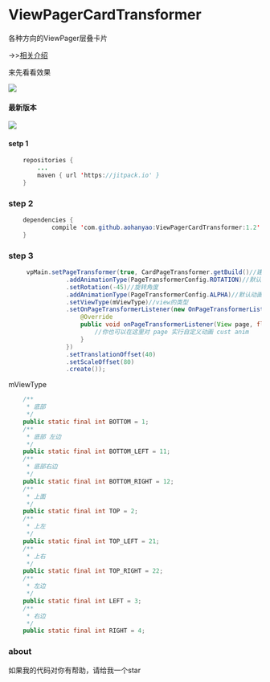 # ViewPagerCardTransformer
各种方向的ViewPager层叠卡片

->>[相关介绍](http://www.jianshu.com/p/1cb7cd31fa65)

来先看看效果

![](http://qiniu.fullscreendeveloper.cn/%E5%B1%82%E5%8F%A0%E5%8D%A1%E7%89%878.gif)


#### 最新版本
[![](https://jitpack.io/v/aohanyao/ViewPagerCardTransformer.svg)](https://jitpack.io/#aohanyao/ViewPagerCardTransformer)

#### setp 1

```java
	repositories {
		...
		maven { url 'https://jitpack.io' }
	}
```	
	
### step 2

```java
	dependencies {
	        compile 'com.github.aohanyao:ViewPagerCardTransformer:1.2'
	}
```	
### step 3

```java
	 vpMain.setPageTransformer(true, CardPageTransformer.getBuild()//建造者模式
                .addAnimationType(PageTransformerConfig.ROTATION)//默认动画 default animation rotation  旋转  当然 也可以一次性添加两个  后续会增加更多动画
                .setRotation(-45)//旋转角度
                .addAnimationType(PageTransformerConfig.ALPHA)//默认动画 透明度 暂时还有问题
                .setViewType(mViewType)//view的类型
                .setOnPageTransformerListener(new OnPageTransformerListener() {
                    @Override
                    public void onPageTransformerListener(View page, float position) {
                        //你也可以在这里对 page 实行自定义动画 cust anim
                    }
                })
                .setTranslationOffset(40)
                .setScaleOffset(80)
                .create());

```	


mViewType

```java
    /**
     * 底部
     */
    public static final int BOTTOM = 1;
    /**
     * 底部 左边
     */
    public static final int BOTTOM_LEFT = 11;
    /**
     * 底部右边
     */
    public static final int BOTTOM_RIGHT = 12;
    /**
     * 上面
     */
    public static final int TOP = 2;
    /**
     * 上左
     */
    public static final int TOP_LEFT = 21;
    /**
     * 上右
     */
    public static final int TOP_RIGHT = 22;
    /**
     * 左边
     */
    public static final int LEFT = 3;
    /**
     * 右边
     */
    public static final int RIGHT = 4;

```	

### about
如果我的代码对你有帮助，请给我一个star
